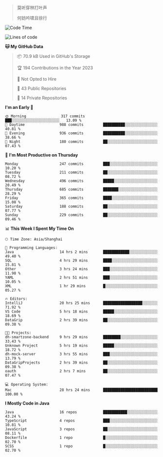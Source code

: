 > 莫听穿林打叶声
> 
> 何妨吟啸且徐行

<!-- ![Github Stats](https://github-readme-stats.vercel.app/api?username=catch6&count_private=true&show_icons=true&theme=gruvbox) -->

<!-- ![Top Langs](https://github-readme-stats.vercel.app/api/top-langs/?username=catch6&layout=compact) -->

<!--START_SECTION:waka-->
![Code Time](http://img.shields.io/badge/Code%20Time-198%20hrs%2058%20mins-blue)

![Lines of code](https://img.shields.io/badge/From%20Hello%20World%20I%27ve%20Written-9.3%20million%20lines%20of%20code-blue)

**🐱 My GitHub Data** 

> 📦 70.9 kB Used in GitHub's Storage 
 > 
> 🏆 194 Contributions in the Year 2023
 > 
> 🚫 Not Opted to Hire
 > 
> 📜 43 Public Repositories 
 > 
> 🔑 14 Private Repositories 
 > 
**I'm an Early 🐤** 

```text
🌞 Morning                317 commits         ███░░░░░░░░░░░░░░░░░░░░░░   13.09 % 
🌆 Daytime                988 commits         ██████████░░░░░░░░░░░░░░░   40.81 % 
🌃 Evening                936 commits         ██████████░░░░░░░░░░░░░░░   38.66 % 
🌙 Night                  180 commits         ██░░░░░░░░░░░░░░░░░░░░░░░   07.43 % 
```
📅 **I'm Most Productive on Thursday** 

```text
Monday                   247 commits         ███░░░░░░░░░░░░░░░░░░░░░░   10.20 % 
Tuesday                  211 commits         ██░░░░░░░░░░░░░░░░░░░░░░░   08.72 % 
Wednesday                496 commits         █████░░░░░░░░░░░░░░░░░░░░   20.49 % 
Thursday                 685 commits         ███████░░░░░░░░░░░░░░░░░░   28.29 % 
Friday                   365 commits         ████░░░░░░░░░░░░░░░░░░░░░   15.08 % 
Saturday                 188 commits         ██░░░░░░░░░░░░░░░░░░░░░░░   07.77 % 
Sunday                   229 commits         ██░░░░░░░░░░░░░░░░░░░░░░░   09.46 % 
```


📊 **This Week I Spent My Time On** 

```text
🕑︎ Time Zone: Asia/Shanghai

💬 Programming Languages: 
Java                     14 hrs 2 mins       ████████████░░░░░░░░░░░░░   49.40 % 
SQL                      4 hrs 29 mins       ████░░░░░░░░░░░░░░░░░░░░░   15.81 % 
Other                    3 hrs 24 mins       ███░░░░░░░░░░░░░░░░░░░░░░   11.98 % 
YAML                     2 hrs 51 mins       ███░░░░░░░░░░░░░░░░░░░░░░   10.05 % 
XML                      1 hr 29 mins        █░░░░░░░░░░░░░░░░░░░░░░░░   05.27 % 

🔥 Editors: 
IntelliJ                 20 hrs 25 mins      ██████████████████░░░░░░░   71.92 % 
VS Code                  5 hrs 18 mins       █████░░░░░░░░░░░░░░░░░░░░   18.69 % 
DataGrip                 2 hrs 39 mins       ██░░░░░░░░░░░░░░░░░░░░░░░   09.38 % 

🐱‍💻 Projects: 
dh-smartzone-backend     9 hrs 29 mins       ████████░░░░░░░░░░░░░░░░░   33.43 % 
Unknown Project          5 hrs 19 mins       █████░░░░░░░░░░░░░░░░░░░░   18.72 % 
dh-mock-server           3 hrs 55 mins       ███░░░░░░░░░░░░░░░░░░░░░░   13.79 % 
DataGripProjects         2 hrs 39 mins       ██░░░░░░░░░░░░░░░░░░░░░░░   09.38 % 
oauth                    2 hrs 7 mins        ██░░░░░░░░░░░░░░░░░░░░░░░   07.47 % 

💻 Operating System: 
Mac                      28 hrs 24 mins      █████████████████████████   100.00 % 
```

**I Mostly Code in Java** 

```text
Java                     16 repos            ███████████░░░░░░░░░░░░░░   43.24 % 
TypeScript               4 repos             ███░░░░░░░░░░░░░░░░░░░░░░   10.81 % 
JavaScript               3 repos             ██░░░░░░░░░░░░░░░░░░░░░░░   08.11 % 
Dockerfile               1 repo              █░░░░░░░░░░░░░░░░░░░░░░░░   02.70 % 
SCSS                     1 repo              █░░░░░░░░░░░░░░░░░░░░░░░░   02.70 % 
```




<!--END_SECTION:waka-->
